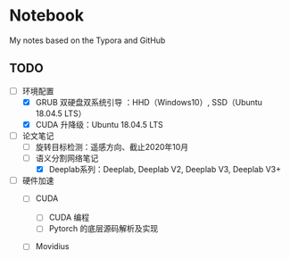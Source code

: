 # Notebook
My notes based on the Typora and GitHub



## TODO

- [ ] 环境配置
  - [x] GRUB 双硬盘双系统引导 ：HHD（Windows10）, SSD（Ubuntu 18.04.5 LTS）
  - [x] CUDA 升降级：Ubuntu 18.04.5 LTS
- [ ] 论文笔记
  - [ ] 旋转目标检测：遥感方向、截止2020年10月
  - [ ] 语义分割网络笔记
    - [x] Deeplab系列：Deeplab, Deeplab V2, Deeplab V3, Deeplab V3+
- [ ] 硬件加速
  - [ ] CUDA
    - [ ] CUDA 编程
    - [ ] Pytorch 的底层源码解析及实现
  - [ ] Movidius

